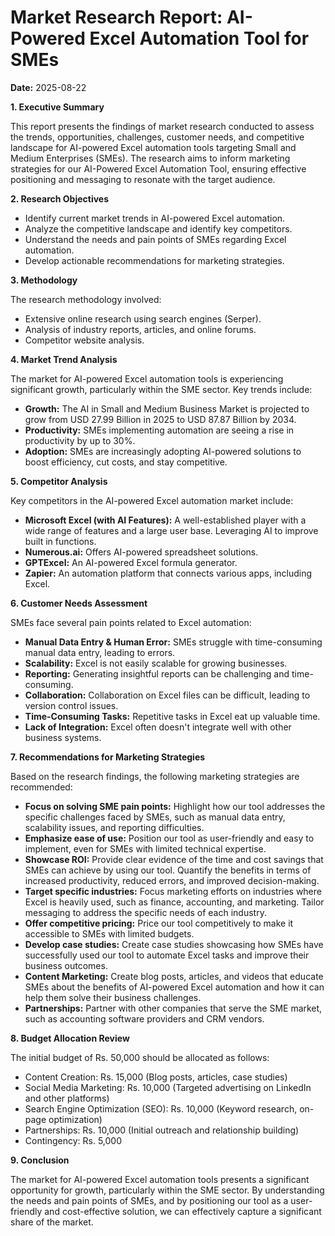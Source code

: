 # Market Research Report: AI-Powered Excel Automation Tool for SMEs

**Date:** 2025-08-22

**1. Executive Summary**

This report presents the findings of market research conducted to assess the trends, opportunities, challenges, customer needs, and competitive landscape for AI-powered Excel automation tools targeting Small and Medium Enterprises (SMEs). The research aims to inform marketing strategies for our AI-Powered Excel Automation Tool, ensuring effective positioning and messaging to resonate with the target audience.

**2. Research Objectives**

*   Identify current market trends in AI-powered Excel automation.
*   Analyze the competitive landscape and identify key competitors.
*   Understand the needs and pain points of SMEs regarding Excel automation.
*   Develop actionable recommendations for marketing strategies.

**3. Methodology**

The research methodology involved:

*   Extensive online research using search engines (Serper).
*   Analysis of industry reports, articles, and online forums.
*   Competitor website analysis.

**4. Market Trend Analysis**

The market for AI-powered Excel automation tools is experiencing significant growth, particularly within the SME sector. Key trends include:

*   **Growth:** The AI in Small and Medium Business Market is projected to grow from USD 27.99 Billion in 2025 to USD 87.87 Billion by 2034.
*   **Productivity:** SMEs implementing automation are seeing a rise in productivity by up to 30%.
*   **Adoption:** SMEs are increasingly adopting AI-powered solutions to boost efficiency, cut costs, and stay competitive.

**5. Competitor Analysis**

Key competitors in the AI-powered Excel automation market include:

*   **Microsoft Excel (with AI Features):** A well-established player with a wide range of features and a large user base. Leveraging AI to improve built in functions.
*   **Numerous.ai:** Offers AI-powered spreadsheet solutions.
*   **GPTExcel:** An AI-powered Excel formula generator.
*   **Zapier:** An automation platform that connects various apps, including Excel.

**6. Customer Needs Assessment**

SMEs face several pain points related to Excel automation:

*   **Manual Data Entry & Human Error:** SMEs struggle with time-consuming manual data entry, leading to errors.
*   **Scalability:** Excel is not easily scalable for growing businesses.
*   **Reporting:** Generating insightful reports can be challenging and time-consuming.
*   **Collaboration:** Collaboration on Excel files can be difficult, leading to version control issues.
*   **Time-Consuming Tasks:** Repetitive tasks in Excel eat up valuable time.
*   **Lack of Integration:** Excel often doesn't integrate well with other business systems.

**7. Recommendations for Marketing Strategies**

Based on the research findings, the following marketing strategies are recommended:

*   **Focus on solving SME pain points:** Highlight how our tool addresses the specific challenges faced by SMEs, such as manual data entry, scalability issues, and reporting difficulties.
*   **Emphasize ease of use:** Position our tool as user-friendly and easy to implement, even for SMEs with limited technical expertise.
*   **Showcase ROI:** Provide clear evidence of the time and cost savings that SMEs can achieve by using our tool. Quantify the benefits in terms of increased productivity, reduced errors, and improved decision-making.
*   **Target specific industries:** Focus marketing efforts on industries where Excel is heavily used, such as finance, accounting, and marketing. Tailor messaging to address the specific needs of each industry.
*   **Offer competitive pricing:** Price our tool competitively to make it accessible to SMEs with limited budgets.
*   **Develop case studies:** Create case studies showcasing how SMEs have successfully used our tool to automate Excel tasks and improve their business outcomes.
*   **Content Marketing:** Create blog posts, articles, and videos that educate SMEs about the benefits of AI-powered Excel automation and how it can help them solve their business challenges.
*   **Partnerships:** Partner with other companies that serve the SME market, such as accounting software providers and CRM vendors.

**8. Budget Allocation Review**

The initial budget of Rs. 50,000 should be allocated as follows:

*   Content Creation: Rs. 15,000 (Blog posts, articles, case studies)
*   Social Media Marketing: Rs. 10,000 (Targeted advertising on LinkedIn and other platforms)
*   Search Engine Optimization (SEO): Rs. 10,000 (Keyword research, on-page optimization)
*   Partnerships: Rs. 10,000 (Initial outreach and relationship building)
*   Contingency: Rs. 5,000

**9. Conclusion**

The market for AI-powered Excel automation tools presents a significant opportunity for growth, particularly within the SME sector. By understanding the needs and pain points of SMEs, and by positioning our tool as a user-friendly and cost-effective solution, we can effectively capture a significant share of the market.
